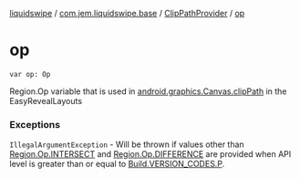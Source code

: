 [liquidswipe](../../index.md) / [com.jem.liquidswipe.base](../index.md) / [ClipPathProvider](index.md) / [op](./op.md)

# op

`var op: Op`

Region.Op variable that is used in [android.graphics.Canvas.clipPath](#) in the EasyRevealLayouts

### Exceptions

`IllegalArgumentException` - Will be thrown if values other than [Region.Op.INTERSECT](#) and
[Region.Op.DIFFERENCE](#) are provided when API level is greater than or equal to [Build.VERSION_CODES.P](#).